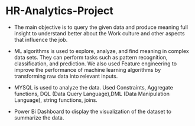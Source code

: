 # HR-Analytics-Project

* The main objective is to query the given data and produce meaning full insight to understand better about the Work culture and other aspects that influence the job.

* ML algorithms is used to explore, analyze, and find meaning in complex data sets. They can perform tasks such as pattern recognition, classification, and prediction. We also used Feature engineering to improve the performance of machine learning algorithms by transforming raw data into relevant inputs.

* MYSQL is used to analyze the data. Used Constraints, Aggregate functions, DQL (Data Query Language),DML (Data Manipulation Language), string functions, joins.

* Power Bi Dashboard to display the visualization of the dataset to summarize the data.

